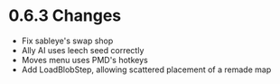# 0.6.3 Changes #

* Fix sableye's swap shop
* Ally AI uses leech seed correctly
* Moves menu uses PMD's hotkeys
* Add LoadBlobStep, allowing scattered placement of a remade map
